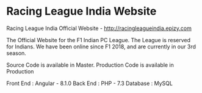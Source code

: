 # Racing League India Website
Racing League India Official Website - http://racingleagueindia.epizy.com

The Official Website for the F1 Indian PC League. The League is reserved for Indians.
We have been online since F1 2018, and are currently in our 3rd season.

Source Code is available in Master.
Production Code is available in Production

Front End : Angular - 8.1.0
Back End : PHP - 7.3
Database : MySQL
